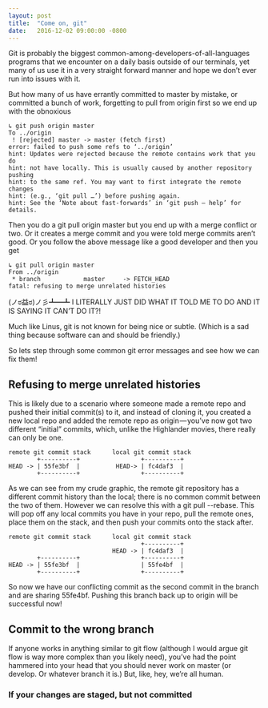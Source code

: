 ```yaml
---
layout: post
title:  "Come on, git"
date:   2016-12-02 09:00:00 -0800
---
```

Git is probably the biggest common-among-developers-of-all-languages programs that we encounter on a daily basis outside of our terminals, yet many of us use it in a very straight forward manner and hope we don’t ever run into issues with it.

But how many of us have errantly committed to master by mistake, or committed a bunch of work, forgetting to pull from origin first so we end up with the obnoxious

```
↳ git push origin master
To ../origin
 ! [rejected] master -> master (fetch first)
error: failed to push some refs to ‘../origin’
hint: Updates were rejected because the remote contains work that you do
hint: not have locally. This is usually caused by another repository pushing
hint: to the same ref. You may want to first integrate the remote changes
hint: (e.g., ‘git pull …’) before pushing again.
hint: See the ‘Note about fast-forwards’ in ‘git push — help’ for details.
```

Then you do a git pull origin master but you end up with a merge conflict or two. Or it creates a merge commit and you were told merge commits aren’t good. Or you follow the above message like a good developer and then you get

```
↳ git pull origin master
From ../origin
 * branch            master     -> FETCH_HEAD
fatal: refusing to merge unrelated histories
```


(ノಠ益ಠ)ノ彡┻━┻ I LITERALLY JUST DID WHAT IT TOLD ME TO DO AND IT IS SAYING IT CAN’T DO IT?!

Much like Linus, git is not known for being nice or subtle. (Which is a sad thing because software can and should be friendly.)

So lets step through some common git error messages and see how we can fix them!

## Refusing to merge unrelated histories

This is likely due to a scenario where someone made a remote repo and pushed their initial commit(s) to it, and instead of cloning it, you created a new local repo and added the remote repo as origin — you’ve now got two different “initial” commits, which, unlike the Highlander movies, there really can only be one.

```
remote git commit stack      local git commit stack
        +----------+                 +----------+
HEAD -> | 55fe3bf  |          HEAD-> | fc4daf3  |
        +----------+                 +----------+
```

As we can see from my crude graphic, the remote git repository has a different commit history than the local; there is no common commit between the two of them.
However we can resolve this with a git pull --rebase. This will pop off any local commits you have in your repo, pull the remote ones, place them on the stack, and then push your commits onto the stack after.

```
remote git commit stack      local git commit stack
                                     +----------+
                             HEAD -> | fc4daf3  |
        +----------+                 +----------+
HEAD -> | 55fe3bf  |                 | 55fe4bf  |
        +----------+                 +----------+
```

So now we have our conflicting commit as the second commit in the branch and are sharing 55fe4bf. Pushing this branch back up to origin will be successful now!

## Commit to the wrong branch

If anyone works in anything similar to git flow (although I would argue git flow is way more complex than you likely need), you’ve had the point hammered into your head that you should never work on master (or develop. Or whatever branch it is.) But, like, hey, we’re all human.

### If your changes are staged, but not committed

